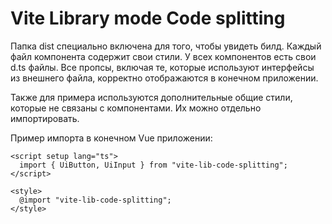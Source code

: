 # Vite Library mode Code splitting

Папка dist специально включена для того, чтобы увидеть билд. Каждый файл компонента содержит свои стили. У всех компонентов есть свои d.ts файлы. Все пропсы, включая те, которые используют интерфейсы из внешнего файла, корректно отображаются в конечном приложении.

Также для примера используются дополнительные общие стили, которые не связаны с компонентами. Их можно отдельно импортировать.

Пример импорта в конечном Vue приложении:

```
<script setup lang="ts">
  import { UiButton, UiInput } from "vite-lib-code-splitting";
</script>

<style>
  @import "vite-lib-code-splitting";
</style>
```

